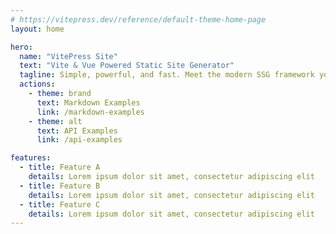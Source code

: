 ```yaml
---
# https://vitepress.dev/reference/default-theme-home-page
layout: home

hero:
  name: "VitePress Site"
  text: "Vite & Vue Powered Static Site Generator"
  tagline: Simple, powerful, and fast. Meet the modern SSG framework you've always wanted.
  actions:
    - theme: brand
      text: Markdown Examples
      link: /markdown-examples
    - theme: alt
      text: API Examples
      link: /api-examples

features:
  - title: Feature A
    details: Lorem ipsum dolor sit amet, consectetur adipiscing elit
  - title: Feature B
    details: Lorem ipsum dolor sit amet, consectetur adipiscing elit
  - title: Feature C
    details: Lorem ipsum dolor sit amet, consectetur adipiscing elit
---
```


